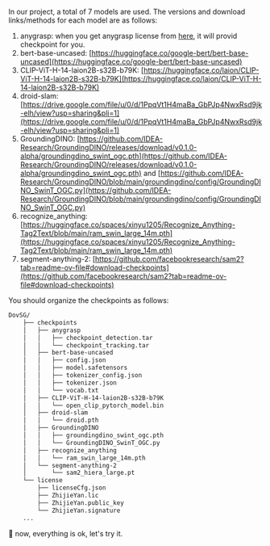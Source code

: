 In our project, a total of 7 models are used. The versions and download links/methods for each model are as follows:
1. anygrasp: when you get anygrasp license from [here](https://github.com/graspnet/anygrasp_sdk/blob/main/README.md#license-registration), it will provid checkpoint for you.
2. bert-base-uncased: [https://huggingface.co/google-bert/bert-base-uncased](https://huggingface.co/google-bert/bert-base-uncased)
3. CLIP-ViT-H-14-laion2B-s32B-b79K: [https://huggingface.co/laion/CLIP-ViT-H-14-laion2B-s32B-b79K](https://huggingface.co/laion/CLIP-ViT-H-14-laion2B-s32B-b79K)
4. droid-slam: [https://drive.google.com/file/u/0/d/1PpqVt1H4maBa_GbPJp4NwxRsd9jk-elh/view?usp=sharing&pli=1](https://drive.google.com/file/u/0/d/1PpqVt1H4maBa_GbPJp4NwxRsd9jk-elh/view?usp=sharing&pli=1)
5. GroundingDINO: [https://github.com/IDEA-Research/GroundingDINO/releases/download/v0.1.0-alpha/groundingdino_swint_ogc.pth](https://github.com/IDEA-Research/GroundingDINO/releases/download/v0.1.0-alpha/groundingdino_swint_ogc.pth) and [https://github.com/IDEA-Research/GroundingDINO/blob/main/groundingdino/config/GroundingDINO_SwinT_OGC.py](https://github.com/IDEA-Research/GroundingDINO/blob/main/groundingdino/config/GroundingDINO_SwinT_OGC.py)
6. recognize_anything: [https://huggingface.co/spaces/xinyu1205/Recognize_Anything-Tag2Text/blob/main/ram_swin_large_14m.pth](https://huggingface.co/spaces/xinyu1205/Recognize_Anything-Tag2Text/blob/main/ram_swin_large_14m.pth)
7. segment-anything-2: [https://github.com/facebookresearch/sam2?tab=readme-ov-file#download-checkpoints](https://github.com/facebookresearch/sam2?tab=readme-ov-file#download-checkpoints)

<!-- Alternatively, you can download all the checkpoints we use in the project from <a herf="">here</a>. Note that for the anygrasp model, you will need to obtain a custom license and checkpoint based on your device ID. -->

You should organize the checkpoints as follows:
```bash
DovSG/
    ├── checkpoints
    │   ├── anygrasp
    │   │   ├── checkpoint_detection.tar
    │   │   └── checkpoint_tracking.tar
    │   ├── bert-base-uncased
    │   │   ├── config.json
    │   │   ├── model.safetensors
    │   │   ├── tokenizer_config.json
    │   │   ├── tokenizer.json
    │   │   └── vocab.txt
    │   ├── CLIP-ViT-H-14-laion2B-s32B-b79K
    │   │   └── open_clip_pytorch_model.bin
    │   ├── droid-slam
    │   │   └── droid.pth
    │   ├── GroundingDINO
    │   │   ├── groundingdino_swint_ogc.pth
    │   │   └── GroundingDINO_SwinT_OGC.py
    │   ├── recognize_anything
    │   │   └── ram_swin_large_14m.pth
    │   └── segment-anything-2
    │       └── sam2_hiera_large.pt
    └── license
        ├── licenseCfg.json
        ├── ZhijieYan.lic
        ├── ZhijieYan.public_key
        └── ZhijieYan.signature
    ...  
```

🎉 now, everything is ok, let's try it.
